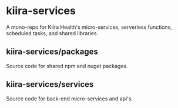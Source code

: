 # kiira-services

A mono-repo for Kiira Health's micro-services, serverless functions, scheduled tasks, and shared libraries.

## kiira-services/packages

Source code for shared npm and nuget packages.

## kiira-services/services

Source code for back-end micro-services and api's.